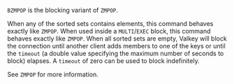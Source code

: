 `BZMPOP` is the blocking variant of `ZMPOP`.

When any of the sorted sets contains elements, this command behaves exactly like `ZMPOP`.
When used inside a `MULTI`/`EXEC` block, this command behaves exactly like `ZMPOP`.
When all sorted sets are empty, Valkey will block the connection until another client adds members to one of the keys or until the `timeout` (a double value specifying the maximum number of seconds to block) elapses.
A `timeout` of zero can be used to block indefinitely.

See `ZMPOP` for more information.
